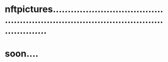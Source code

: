 # nftpictures........................................................................................................
# soon....

